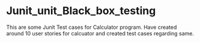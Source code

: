 # Junit_unit_Black_box_testing

This are some Junit Test cases for Calculator program. Have created around 10 user stories for calcuator and created test cases regarding same. 
